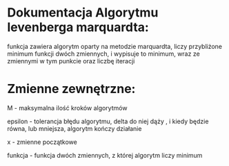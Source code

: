 # Dokumentacja Algorytmu levenberga marquardta:
funkcja zawiera algorytm oparty na metodzie marquardta, liczy przybliżone minimum funkcji dwóch zmiennych, i wypisuje to minimum, wraz ze zmiennymi w tym punkcie oraz liczbę iteracji

# Zmienne zewnętrzne:

M - maksymalna ilość kroków algorytmów

epsilon - tolerancja błędu algorytmu, delta do niej dąży , i kiedy będzie równa, lub mniejsza, algorytm kończy działanie

x - zmienne początkowe

funkcja - funkcja dwóch zmiennych, z której algorytm liczy minimum
